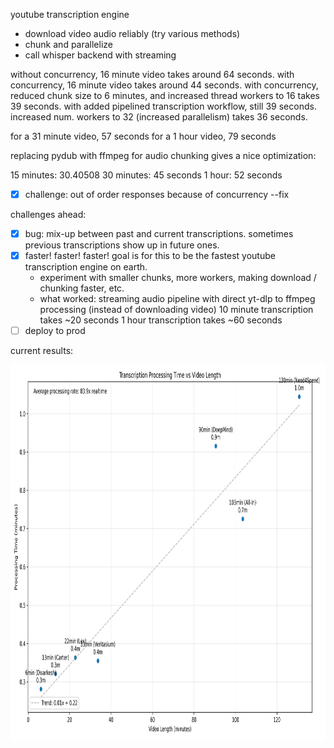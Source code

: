 youtube transcription engine

- download video audio reliably (try various methods)
- chunk and parallelize
- call whisper backend with streaming

without concurrency, 16 minute video takes around 64 seconds.
with concurrency, 16 minute video takes around 44 seconds.
with concurrency, reduced chunk size to 6 minutes, and increased thread workers to 16 takes 39 seconds.
with added pipelined transcription workflow, still 39 seconds.
increased num. workers to 32 (increased parallelism) takes 36 seconds.

for a 31 minute video, 57 seconds
for a 1 hour video, 79 seconds

replacing pydub with ffmpeg for audio chunking gives a nice optimization:

15 minutes: 30.40508
30 minutes: 45 seconds
1 hour: 52 seconds

- [x] challenge: out of order responses because of concurrency --fix

challenges ahead:

- [x] bug: mix-up between past and current transcriptions. sometimes previous transcriptions show up in future ones.
- [x] faster! faster! faster! goal is for this to be the fastest youtube transcription engine on earth.
  - experiment with smaller chunks, more workers, making download / chunking faster, etc.
  - what worked: streaming audio pipeline with direct yt-dlp to ffmpeg processing (instead of downloading video)
    10 minute transcription takes ~20 seconds
    1 hour transcription takes ~60 seconds
- [ ] deploy to prod

current results:

<img src="processing_times.png" height="600" />
